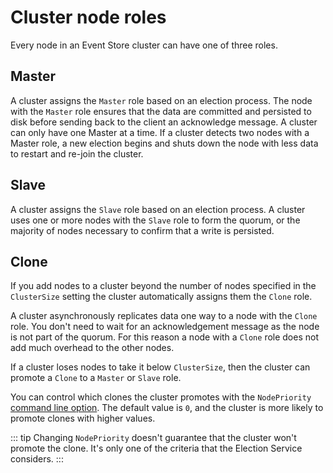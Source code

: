 # Cluster node roles

Every node in an Event Store cluster can have one of three roles.

## Master

A cluster assigns the `Master` role based on an election process. The node with the `Master` role ensures that the data are committed and persisted to disk before sending back to the client an acknowledge message. A cluster can only have one Master at a time. If a cluster detects two nodes with a Master role, a new election begins and shuts down the node with less data to restart and re-join the cluster.

## Slave

A cluster assigns the `Slave` role based on an election process. A cluster uses one or more nodes with the `Slave` role to form the quorum, or the majority of nodes necessary to confirm that a write is persisted.

## Clone

If you add nodes to a cluster beyond the number of nodes specified in the `ClusterSize` setting the cluster automatically assigns them the `Clone` role.

A cluster asynchronously replicates data one way to a node with the `Clone` role. You don't need to wait for an acknowledgement message as the node is not part of the quorum. For this reason a node with a `Clone` role does not add much overhead to the other nodes.

If a cluster loses nodes to take it below `ClusterSize`, then the cluster can promote a `Clone` to a `Master` or `Slave` role.

You can control which clones the cluster promotes with the `NodePriority` [command line option](command-line-arguments.md). The default value is `0`, and the cluster is more likely to promote clones with higher values.

::: tip
Changing `NodePriority` doesn't guarantee that the cluster won't promote the clone. It's only one of the criteria that the Election Service considers.
:::
